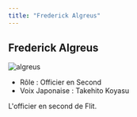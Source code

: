 ```yaml
---
title: "Frederick Algreus"
---
```


Frederick Algreus
-----------------

![algreus](/images/stories/saga/gundamage/persos/algreus.png)
- Rôle : Officier en Second  
- Voix Japonaise : Takehito Koyasu


L'officier en second de Flit.

